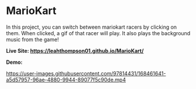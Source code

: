 # MarioKart
In this project, you can switch between mariokart racers by clicking on them. When clicked, a gif of that racer will play. It also plays the background music from the game!

**Live Site: https://leahthompson01.github.io/MarioKart/**

**Demo:**

https://user-images.githubusercontent.com/97814431/168461641-a5d57957-96ae-4880-9944-89077f5c90de.mp4

